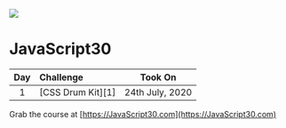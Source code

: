 ﻿![](https://javascript30.com/images/JS3-social-share.png)

# JavaScript30

| Day | Challenge                                           |    Took On     |
| :-: | :-------------------------------------------------- | :------------: |
|  1  | [CSS Drum Kit][1]                                   | 24th July, 2020 |










Grab the course at [https://JavaScript30.com](https://JavaScript30.com)
